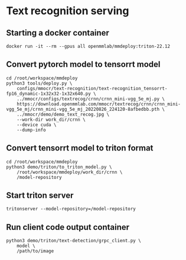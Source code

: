 # Text recognition serving

## Starting a docker container

```
docker run -it --rm --gpus all openmmlab/mmdeploy:triton-22.12
```

## Convert pytorch model to tensorrt model

```
cd /root/workspace/mmdeploy
python3 tools/deploy.py \
    configs/mmocr/text-recognition/text-recognition_tensorrt-fp16_dynamic-1x32x32-1x32x640.py \
    ../mmocr/configs/textrecog/crnn/crnn_mini-vgg_5e_mj.py \
    https://download.openmmlab.com/mmocr/textrecog/crnn/crnn_mini-vgg_5e_mj/crnn_mini-vgg_5e_mj_20220826_224120-8afbedbb.pth \
    ../mmocr/demo/demo_text_recog.jpg \
    --work-dir work_dir/crnn \
    --device cuda \
    --dump-info
```

## Convert tensorrt model to triton format

```
cd /root/workspace/mmdeploy
python3 demo/triton/to_triton_model.py \
    /root/workspace/mmdeploy/work_dir/crnn \
    /model-repository
```

## Start triton server

```
tritonserver --model-repository=/model-repository
```

## Run client code output container

```
python3 demo/triton/text-detection/grpc_client.py \
    model \
    /path/to/image
```
